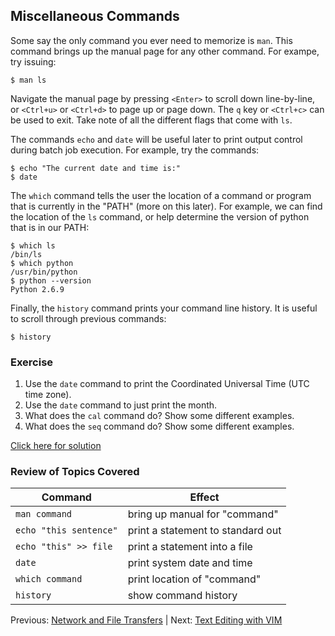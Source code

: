 ## Miscellaneous Commands

Some say the only command you ever need to memorize is `man`. This command brings up the manual page for any other command. For exampe, try issuing:

```
$ man ls
```

Navigate the manual page by pressing `<Enter>` to scroll down line-by-line, or `<Ctrl+u>` or `<Ctrl+d>` to page up or page down. The `q` key or `<Ctrl+c>` can be used to exit. Take note of all the different flags that come with `ls`.

The commands `echo` and `date` will be useful later to print output control during batch job execution. For example, try the commands:

```
$ echo "The current date and time is:"
$ date
```

The `which` command tells the user the location of a command or program that is currently in the "PATH" (more on this later). For example, we can find the location of the `ls` command, or help determine the version of python that is in our PATH:

```
$ which ls
/bin/ls
$ which python
/usr/bin/python
$ python --version
Python 2.6.9
```

Finally, the `history` command prints your command line history. It is useful to scroll through previous commands:

```
$ history
```

### Exercise

1. Use the `date` command to print the Coordinated Universal Time (UTC time zone).
2. Use the `date` command to just print the month.
3. What does the `cal` command do? Show some different examples.
4. What does the `seq` command do? Show some different examples.

[Click here for solution](intro_to_linux_07_solution.md)

### Review of Topics Covered

| Command                | Effect     |
|------------------------|------------|
| `man command`          | bring up manual for "command" |
| `echo "this sentence"` | print a statement to standard out |
| `echo "this" >> file`  | print a statement into a file |
| `date`                 | print system date and time |
| `which command`        | print location of "command" |
| `history`              | show command history |


Previous: [Network and File Transfers](intro_to_linux_06.md) | Next: [Text Editing with VIM](intro_to_linux_08.md)

